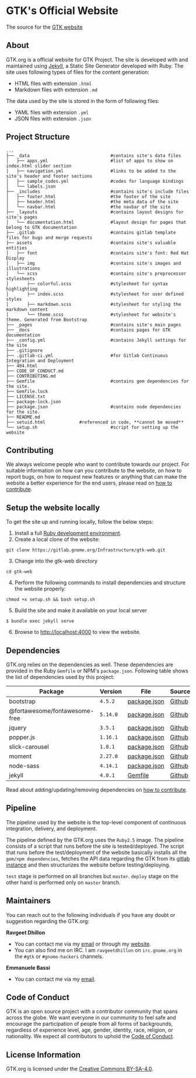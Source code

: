 # GTK's Official Website

The source for the [GTK website](https://www.gtk.org)

## About

GTK.org is a official website for GTK Project. The site is developed with
and maintained using [Jekyll][official-jekyll], a Static Site Generator
developed with Ruby. The site uses following types of files for the content
generation:

-   HTML files with extension `.html`
-   Markdown files with extension `.md`

The data used by the site is stored in the form of following files:

-   YAML files with extension `.yml`
-   JSON files with extension `.json`

## Project Structure

    ...
    ├── _data                               #contains site's data files
    │   ├── apps.yml                        #list of apps to show on index.html slider section
    │   ├── navigation.yml                  #links to be added to the site's header and footer sections
    │   ├── sample_codes.yml                #codes for language bindings
    │   └── labels.json
    ├── _includes                           #contains site's include files
    │   ├── footer.html                     #the footer of the site
    │   ├── header.html                     #the meta data of the site
    │   └── navbar.html                     #the navbar of the site
    ├── _layouts                            #contains layout designs for site's pages
    │   └── documentation.html              #layout design for pages that belong to GTK documentation
    ├── .gitlab                             #contains gitlab template files for bugs and merge requests
    ├── assets                              #contains site's valuable entities
    │   ├── font                            #contains site's font: Red Hat Display
    │   ├── img                             #contains site's images and illustrations
    │   └── scss                            #contains site's preprocessor stylesheets
    │       ├── colorful.scss               #stylesheet for syntax highlighting
    │       ├── index.scss                  #stylesheet for user defined styles
    │       ├── markdown.scss               #stylesheet for styling the markdown content
    │       └── theme.scss                  #stylesheet for website's theme. Generated from Bootstrap
    ├── _pages                              #contains site's main pages
    ├── _docs                               #contains pages for GTK documentation
    ├── _config.yml                         #contains Jekyll settings for the site
    ├── .gitignore
    ├── .gitlab-ci.yml                      #for Gitlab Continuous Integration and Deployment
    ├── 404.html
    ├── CODE_OF_CONDUCT.md
    ├── CONTRIBUTING.md
    ├── Gemfile                             #contains gem dependencies for the site.
    ├── Gemfile.lock
    ├── LICENSE.txt
    ├── package-lock.json
    ├── package.json                        #contains node dependencies for the site.
    ├── README.md
    ├── setuid.html			    #referenced in code, **cannot be moved**
    └── setup.sh                            #script for setting up the website

## Contributing

We always welcome people who want to contribute towards our project. For
suitable information on how can you contribute to the website, on how to
report bugs, on how to request new features or anything that can make the
website a better experience for the end users, please read on [how to
contribute][contributing].

## Setup the website locally

To get the site up and running locally, follow the below steps:

1. Install a full [Ruby development environment](https://jekyllrb.com/docs/installation/).
2. Create a local clone of the website:

```
git clone https://gitlab.gnome.org/Infrastructure/gtk-web.git
```

3. Change into the gtk-web directory

```
cd gtk-web
```

4. Perform the following commands to install dependencies and structure the website properly:

```
chmod +x setup.sh && bash setup.sh
```

5. Build the site and make it available on your local server

```
$ bundle exec jekyll serve
```

6. Browse to [http://localhost:4000](http://localhost:4000) to view the website.

## Dependencies

GTK.org relies on the dependencies as well. These dependencies are provided
in the Ruby `Gemfile` or NPM's `package.json`. Following table shows the
list of dependencies used by this project:

| Package                       | Version  | File                         | Source                                                |
| ----------------------------- | -------- | ---------------------------- | ----------------------------------------------------- |
| bootstrap                     | `4.5.2`  | [package.json][package.json] | [Github](https://github.com/twbs/bootstrap)           |
| @fortawesome/fontawesome-free | `5.14.0` | [package.json][package.json] | [Github](https://github.com/FortAwesome/Font-Awesome) |
| jquery                        | `3.5.1`  | [package.json][package.json] | [Github](https://github.com/jquery/jquery)            |
| popper.js                     | `1.16.1` | [package.json][package.json] | [Github](https://github.com/FezVrasta/popper.js/)     |
| slick-carousel                | `1.8.1`  | [package.json][package.json] | [Github](https://github.com/kenwheeler/slick/)        |
| moment                        | `2.27.0` | [package.json][package.json] | [Github](https://github.com/moment/moment/)           |
| node-sass                     | `4.14.1` | [package.json][package.json] | [Github](https://github.com/sass/node-sass/)          |
| jekyll                        | `4.0.1`  | [Gemfile][gemfile]           | [Github](https://github.com/jekyll/jekyll/)           |

Read about adding/updating/removing dependencies on [how to contribute](CONTRIBUTING.MD#addingupdatingremoving-dependencies).

## Pipeline

The pipeline used by the website is the top-level component of continuous
integration, delivery, and deployment.

The pipeline defined by the GTK.org uses the `Ruby2.5` image. The pipeline
consists of a script that runs before the site is tested/deployed. The
script that runs before the test/deployment of the website basically
installs all the `gem/npm dependencies`, fetches the API data regarding the
GTK from its [gitlab instance][gtk-gitlab] and then structurizes the website
before testing/deploying.

`test` stage is performed on all branches but `master`. `deploy` stage on
the other hand is performed only on `master` branch.

## Maintainers

You can reach out to the following individuals if you have any doubt or suggestion regarding the GTK.org:

**Ravgeet Dhillon**

-   You can contact me via my [email](mailto:ravgeetdhillon@gmail.com) or through my [website](https://ravgeetdhillon.github.io).
-   You can also find me on IRC. I am `ravgeetdhillon` on `irc.gnome.org` in the `#gtk` or
    `#gnome-hackers` channels.

**Emmanuele Bassi**

-   You can contact me via my [email](mailto:ebassi@gnome.org).

## Code of Conduct

GTK is an open source project with a contributor community that spans across
the globe. We want everyone in our community to feel safe and encourage the
participation of people from all forms of backgrounds, regardless of
experience level, age, gender, identity, race, religion, or nationality. We
expect all contributors to uphold the [Code of Conduct][code-of-conduct].

## License Information

GTK.org is licensed under the [Creative Commons BY-SA-4.0][license].

<!-- markdown variables -->

[contributing]: CONTRIBUTING.MD
[code-of-conduct]: CODE_OF_CONDUCT.MD
[official-jekyll]: https://jekyllrb.com
[package.json]: package.json
[gemfile]: Gemfile
[license]: LICENSE.txt
[gtk-gitlab]: https://gitlab.gnome.org/GNOME/gtk/
